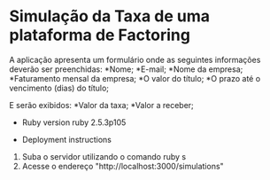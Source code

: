 # Simulação da Taxa de uma plataforma de Factoring

A aplicação apresenta um formulário onde as seguintes informações deverão ser preenchidas: 
*Nome;
*E-mail;
*Nome da empresa;
*Faturamento mensal da empresa;
*O valor do título;
*O prazo até o vencimento (dias) do título;

E serão exibidos:
*Valor da taxa;
*Valor a receber;


* Ruby version
ruby 2.5.3p105 

* Deployment instructions
1. Suba o servidor utilizando o comando ruby s
2. Acesse o endereço "http://localhost:3000/simulations"
